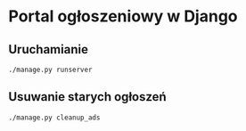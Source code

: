 # Portal ogłoszeniowy w Django

## Uruchamianie

```
./manage.py runserver
```


## Usuwanie starych ogłoszeń

```
./manage.py cleanup_ads
```